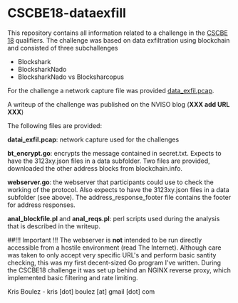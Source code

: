 # CSCBE18-dataexfill
This repository contains all information related to a challenge in the [CSCBE 18](https://www.cybersecuritychallenge.be/) qualifiers. 
The challenge was based on data exfiltration using blockchain and consisted of three subchallenges
* Blockshark
* BlocksharkNado
* BlocksharkNado vs Blocksharcopus

For the challenge a network capture file was provided [data_exfil.pcap](https://github.com/KrisBoulez/CSCBE18-dataexfill/blob/master/data_exfil.pcap).

A writeup of the challenge was published on the NVISO blog (**XXX add URL XXX**)

The following files are provided:

**datai\_exfil.pcap**: network capture used for the challenges

**bt\_encrypt.go**: encrypts the message contained in secret.txt. Expects to have the 3123xy.json files in a data subfolder. Two files are provided, downloaded the other address blocks from blockchain.info.

**webserver.go**: the webserver that participants could use to check the working of the protocol. Also expects to have the 3123xy.json files in a data subfolder (see above). The address\_response\_footer file contains the footer for address responses.

**anal\_blockfile.pl** and **anal\_reqs.pl**: perl scripts used during the analysis that is described in the writeup.

##!!! Important !!!
The webserver is **not** intended to be run directly accessible from a hostile environment (read The Internet). Although care was taken to only accept very specific URL's and perform basic santity checking, this was my first decent-sized Go program I've written. During the CSCBE18 challenge it was set up behind an NGINX reverse proxy, which implemented basic filtering and rate limiting.

Kris Boulez - kris [dot] boulez [at] gmail [dot] com



